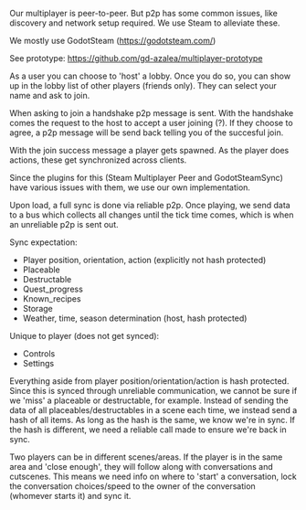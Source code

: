 Our multiplayer is peer-to-peer. But p2p has some common issues, like discovery and network setup required. We use Steam to alleviate these.

We mostly use GodotSteam (https://godotsteam.com/)

See prototype: https://github.com/gd-azalea/multiplayer-prototype

As a user you can choose to 'host' a lobby. Once you do so, you can show up in the lobby list of other players (friends only). They can select your name and ask to join.

When asking to join a handshake p2p message is sent. With the handshake comes the request to the host to accept a user joining (?). If they choose to agree, a p2p message will be send back telling you of the succesful join.

With the join success message a player gets spawned. As the player does actions, these get synchronized across clients.

Since the plugins for this (Steam Multiplayer Peer and GodotSteamSync) have various issues with them, we use our own implementation.

Upon load, a full sync is done via reliable p2p. Once playing, we send data to a bus which collects all changes until the tick time comes, which is when an unreliable p2p is sent out.

Sync expectation:
- Player position, orientation, action (explicitly not hash protected)
- Placeable
- Destructable
- Quest_progress
- Known_recipes
- Storage
- Weather, time, season determination (host, hash protected)

Unique to player (does not get synced):
- Controls
- Settings

Everything aside from player position/orientation/action is hash protected. Since this is synced through unreliable communication, we cannot be sure if we 'miss' a placeable or destructable, for example. Instead of sending the data of all placeables/destructables in a scene each time, we instead send a hash of all items. As long as the hash is the same, we know we're in sync. If the hash is different, we need a reliable call made to ensure we're back in sync.

Two players can be in different scenes/areas. If the player is in the same area and 'close enough', they will follow along with conversations and cutscenes.
This means we need info on where to 'start' a conversation, lock the conversation choices/speed to the owner of the conversation (whomever starts it) and sync it.
